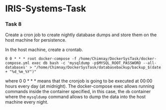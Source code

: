# IRIS-Systems-Task

### Task 8
Create a cron job to create nightly database dumps and store them on the host machine for persistence.

In the host machine, create a crontab.
```
0 0 * * * root docker-compose -f /home/Chimnay/DockerSysTask/docker-compose.yml exec db bash -c 'mysqldump -p$MYSQL_ROOT_PASSWORD --all-databases' > "/home/Chimnay/DockerSysTask/databasebackup/backup_$(date + "%d_%m_%Y")"
```
where 0 0 * * * means that the cronjob is going to be executed at 00:00 hours every day (at midnight).
The docker-compose exec allows running commands inside the container specified, in this case, the `db` container where the `mysqldump` command allows to dump the data into the host machine every night.
